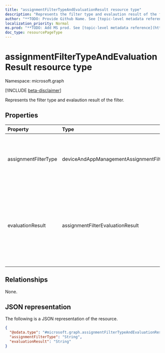 ```yaml
---
title: "assignmentFilterTypeAndEvaluationResult resource type"
description: "Represents the filter type and evalaution result of the filter."
author: "**TODO: Provide Github Name. See [topic-level metadata reference](https://msgo.azurewebsites.net/add/document/guidelines/metadata.html#topic-level-metadata)**"
localization_priority: Normal
ms.prod: "**TODO: Add MS prod. See [topic-level metadata reference](https://msgo.azurewebsites.net/add/document/guidelines/metadata.html#topic-level-metadata)**"
doc_type: resourcePageType
---
```


# assignmentFilterTypeAndEvaluationResult resource type

Namespace: microsoft.graph

[!INCLUDE [beta-disclaimer](../../includes/beta-disclaimer.md)]

Represents the filter type and evalaution result of the filter.

## Properties
|Property|Type|Description|
|:---|:---|:---|
|assignmentFilterType|deviceAndAppManagementAssignmentFilterType|Represents the filter type. Possible values are: `none`, `include`, `exclude`.|
|evaluationResult|assignmentFilterEvaluationResult|Represents the evalaution result of the filter. Possible values are: `unknown`, `match`, `notMatch`, `inconclusive`, `failure`, `notEvaluated`.|

## Relationships
None.

## JSON representation
The following is a JSON representation of the resource.
<!-- {
  "blockType": "resource",
  "@odata.type": "microsoft.graph.assignmentFilterTypeAndEvaluationResult"
}
-->
``` json
{
  "@odata.type": "#microsoft.graph.assignmentFilterTypeAndEvaluationResult",
  "assignmentFilterType": "String",
  "evaluationResult": "String"
}
```

